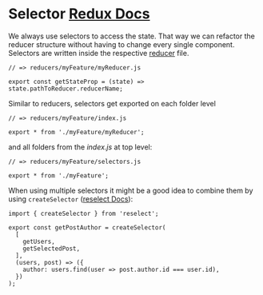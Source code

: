 # Selector [Redux Docs](https://redux.js.org/introduction/learning-resources#selectors)

We always use selectors to access the state. That way we can refactor the
reducer structure without having to change every single component. Selectors
are written inside the respective [reducer](reducer.md) file.

```
// => reducers/myFeature/myReducer.js

export const getStateProp = (state) => state.pathToReducer.reducerName;
```

Similar to reducers, selectors get exported on each folder level

```
// => reducers/myFeature/index.js

export * from './myFeature/myReducer';
```

and all folders from the *index.js* at top level:

```
// => reducers/myFeature/selectors.js

export * from './myFeature';
```

When using multiple selectors it might be a good idea to combine them by using
`createSelector` ([reselect Docs](https://github.com/reduxjs/reselect#createselectorinputselectors--inputselectors-resultfunc)):

```
import { createSelector } from 'reselect';

export const getPostAuthor = createSelector(
  [
    getUsers,
    getSelectedPost,
  ],
  (users, post) => ({
    author: users.find(user => post.author.id === user.id),
  })
);
```
